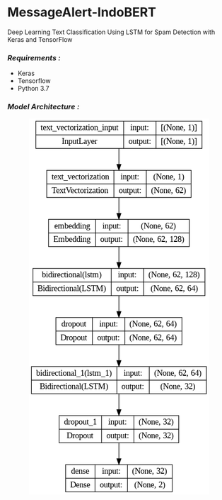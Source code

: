 # MessageAlert-IndoBERT
Deep Learning Text Classification Using LSTM for Spam Detection with Keras and TensorFlow
### *Requirements :*
- Keras
- Tensorflow
- Python 3.7
### *Model Architecture :*
<p align="center">
    <img src="LSTM.png">
</p>
